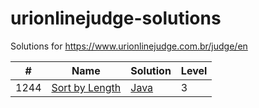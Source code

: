 urionlinejudge-solutions
========================

Solutions for https://www.urionlinejudge.com.br/judge/en

| #    | Name | Solution | Level |
| ---- | ---- | -------- | ----- |
| 1244 | [Sort by Length](https://www.urionlinejudge.com.br/judge/en/problems/view/1244) | [Java](./1244.SortByLength/Main.java) | 3
